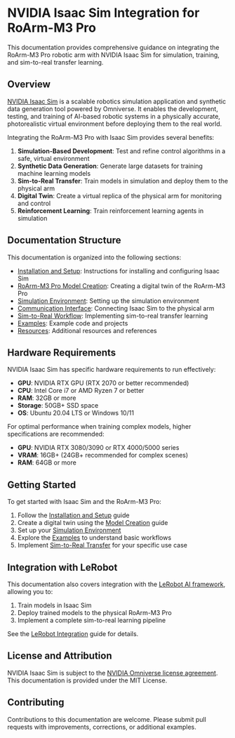 # NVIDIA Isaac Sim Integration for RoArm-M3 Pro

This documentation provides comprehensive guidance on integrating the RoArm-M3 Pro robotic arm with NVIDIA Isaac Sim for simulation, training, and sim-to-real transfer learning.

## Overview

[NVIDIA Isaac Sim](https://developer.nvidia.com/isaac-sim) is a scalable robotics simulation application and synthetic data generation tool powered by Omniverse. It enables the development, testing, and training of AI-based robotic systems in a physically accurate, photorealistic virtual environment before deploying them to the real world.

Integrating the RoArm-M3 Pro with Isaac Sim provides several benefits:

1. **Simulation-Based Development**: Test and refine control algorithms in a safe, virtual environment
2. **Synthetic Data Generation**: Generate large datasets for training machine learning models
3. **Sim-to-Real Transfer**: Train models in simulation and deploy them to the physical arm
4. **Digital Twin**: Create a virtual replica of the physical arm for monitoring and control
5. **Reinforcement Learning**: Train reinforcement learning agents in simulation

## Documentation Structure

This documentation is organized into the following sections:

- [Installation and Setup](./interface/installation.md): Instructions for installing and configuring Isaac Sim
- [RoArm-M3 Pro Model Creation](./interface/model_creation.md): Creating a digital twin of the RoArm-M3 Pro
- [Simulation Environment](./interface/simulation_environment.md): Setting up the simulation environment
- [Communication Interface](./interface/communication.md): Connecting Isaac Sim to the physical arm
- [Sim-to-Real Workflow](./interface/sim_to_real.md): Implementing sim-to-real transfer learning
- [Examples](./examples/README.md): Example code and projects
- [Resources](./resources/README.md): Additional resources and references

## Hardware Requirements

NVIDIA Isaac Sim has specific hardware requirements to run effectively:

- **GPU**: NVIDIA RTX GPU (RTX 2070 or better recommended)
- **CPU**: Intel Core i7 or AMD Ryzen 7 or better
- **RAM**: 32GB or more
- **Storage**: 50GB+ SSD space
- **OS**: Ubuntu 20.04 LTS or Windows 10/11

For optimal performance when training complex models, higher specifications are recommended:

- **GPU**: NVIDIA RTX 3080/3090 or RTX 4000/5000 series
- **VRAM**: 16GB+ (24GB+ recommended for complex scenes)
- **RAM**: 64GB or more

## Getting Started

To get started with Isaac Sim and the RoArm-M3 Pro:

1. Follow the [Installation and Setup](./interface/installation.md) guide
2. Create a digital twin using the [Model Creation](./interface/model_creation.md) guide
3. Set up your [Simulation Environment](./interface/simulation_environment.md)
4. Explore the [Examples](./examples/README.md) to understand basic workflows
5. Implement [Sim-to-Real Transfer](./interface/sim_to_real.md) for your specific use case

## Integration with LeRobot

This documentation also covers integration with the [LeRobot AI framework](../lerobot/README.md), allowing you to:

1. Train models in Isaac Sim
2. Deploy trained models to the physical RoArm-M3 Pro
3. Implement a complete sim-to-real learning pipeline

See the [LeRobot Integration](./interface/lerobot_integration.md) guide for details.

## License and Attribution

NVIDIA Isaac Sim is subject to the [NVIDIA Omniverse license agreement](https://docs.omniverse.nvidia.com/app_isaacsim/app_isaacsim/license_information.html). This documentation is provided under the MIT License.

## Contributing

Contributions to this documentation are welcome. Please submit pull requests with improvements, corrections, or additional examples.
